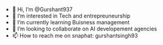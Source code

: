 - 👋 Hi, I’m @Gurshant937
- 👀 I’m interested in Tech and entrepreuneurship
- 🌱 I’m currently learning Buisness management
- 💞️ I’m looking to collaborate on AI developement agencies 
- 📫 How to reach me  on snaphat: gurshantsingh93

<!---
Gurshant937/Gurshant937 is a ✨ special ✨ repository because its `README.md` (this file) appears on your GitHub profile.
You can click the Preview link to take a look at your changes.
--->

